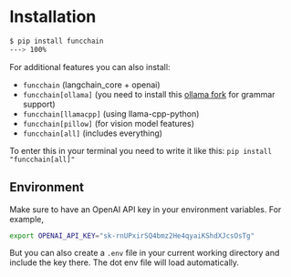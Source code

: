 <!-- markdownlint-disable MD033 MD046 -->
# Installation

<div class="termy">

```bash
$ pip install funcchain
---> 100%
```

</div>

For additional features you can also install:

- `funcchain` (langchain_core + openai)
- `funcchain[ollama]` (you need to install this [ollama fork](https://github.com/ollama/ollama/pull/1606) for grammar support)
- `funcchain[llamacpp]` (using llama-cpp-python)
- `funcchain[pillow]` (for vision model features)
- `funcchain[all]` (includes everything)

To enter this in your terminal you need to write it like this:
`pip install "funcchain[all]"`

## Environment

Make sure to have an OpenAI API key in your environment variables. For example,

<div class="termy">

```bash
export OPENAI_API_KEY="sk-rnUPxirSQ4bmz2He4qyaiKShdXJcsOsTg"
```

</div>

But you can also create a `.env` file in your current working directory and include the key there.
The dot env file will load automatically.
